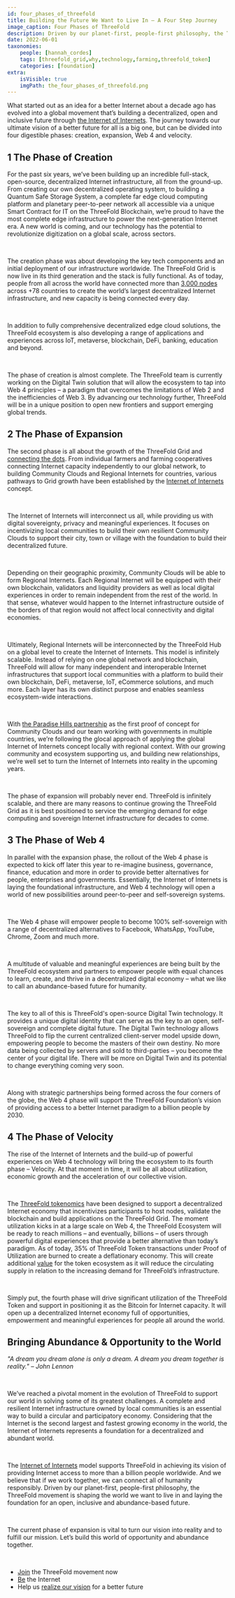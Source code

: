 ```yaml
---
id: four_phases_of_threefold
title: Building the Future We Want to Live In – A Four Step Journey
image_caption: Four Phases of ThreeFold
description: Driven by our planet-first, people-first philosophy, the ThreeFold movement is shaping the world we want to live in and laying the foundation for an open, inclusive and abundance-based future.
date: 2022-06-01
taxonomies:
    people: [hannah_cordes]
    tags: [threefold_grid,why,technology,farming,threefold_token]
    categories: [foundation]
extra:
    isVisible: true
    imgPath: the_four_phases_of_threefold.png
---
```


What started out as an idea for a better Internet about a decade ago has evolved into a global movement that’s building a decentralized, open and inclusive future through [the Internet of Internets](https://threefold.io/blog/post/internet_of_internets/). The journey towards our ultimate vision of a better future for all is a big one, but can be divided into four digestible phases: creation, expansion, Web 4 and velocity.

## 1 The Phase of Creation

For the past six years, we’ve been building up an incredible full-stack, open-source, decentralized Internet infrastructure, all from the ground-up. From creating our own decentralized operating system, to building a Quantum Safe Storage System, a complete far edge cloud computing platform and planetary peer-to-peer network all accessible via a unique Smart Contract for IT on the ThreeFold Blockchain, we’re proud to have the most complete edge infrastructure to power the next-generation Internet era. A new world is coming, and our technology has the potential to revolutionize digitization on a global scale, across sectors. 

<br/>

The creation phase was about developing the key tech components and an initial deployment of our infrastructure worldwide. The ThreeFold Grid is now live in its third generation and the stack is fully functional. As of today, people from all across the world have connected more than [3,000 nodes](https://twitter.com/threefold_io/status/1529903015938998272) across +78 countries to create the world’s largest decentralized Internet infrastructure, and new capacity is being connected every day.

<br/>

In addition to fully comprehensive decentralized edge cloud solutions, the ThreeFold ecosystem is also developing a range of applications and experiences across IoT, metaverse, blockchain, DeFi, banking, education and beyond.

<br/>

The phase of creation is almost complete. The ThreeFold team is currently working on the Digital Twin solution that will allow the ecosystem to tap into Web 4 principles – a paradigm that overcomes the limitations of Web 2 and the inefficiencies of Web 3. By advancing our technology further, ThreeFold will be in a unique position to open new frontiers and support emerging global trends.

## 2 The Phase of Expansion

The second phase is all about the growth of the ThreeFold Grid and [connecting the dots](https://threefold.io/blog/post/connecting_the_dots/). From individual farmers and farming cooperatives connecting Internet capacity independently to our global network, to building Community Clouds and Regional Internets for countries, various pathways to Grid growth have been established by the [Internet of Internets](https://threefold.io/blog/post/internet_of_internets/) concept.

<br/>

The Internet of Internets will interconnect us all, while providing us with digital sovereignty, privacy and meaningful experiences. It focuses on incentivizing local communities to build their own resilient Community Clouds to support their city, town or village with the foundation to build their decentralized future.

<br/>

Depending on their geographic proximity, Community Clouds will be able to form Regional Internets. Each Regional Internet will be equipped with their own blockchain, validators and liquidity providers as well as local digital experiences in order to remain independent from the rest of the world. In that sense, whatever would happen to the Internet infrastructure outside of the borders of that region would not affect local connectivity and digital economies. 

<br/>

Ultimately, Regional Internets will be interconnected by the ThreeFold Hub on a global level to create the Internet of Internets. This model is infinitely scalable. Instead of relying on one global network and blockchain, ThreeFold will allow for many independent and interoperable Internet infrastructures that support local communities with a platform to build their own blockchain, DeFi, metaverse, IoT, eCommerce solutions, and much more. Each layer has its own distinct purpose and enables seamless ecosystem-wide interactions.

<br/>

With [the Paradise Hills partnership](https://threefold.io/blog/post/paradise_hills/) as the first proof of concept for Community Clouds and our team working with governments in multiple countries, we’re following the glocal approach of applying the global Internet of Internets concept locally with regional context. With our growing community and ecosystem supporting us, and building new relationships, we’re well set to turn the Internet of Internets into reality in the upcoming years.

<br/>

The phase of expansion will probably never end. ThreeFold is infinitely scalable, and there are many reasons to continue growing the ThreeFold Grid as it is best positioned to service the emerging demand for edge computing and sovereign Internet infrastructure for decades to come.

## 3 The Phase of Web 4

In parallel with the expansion phase, the rollout of the Web 4 phase is expected to kick off later this year to re-imagine business, governance, finance, education and more in order to provide better alternatives for people, enterprises and governments. Essentially, the Internet of Internets is laying the foundational infrastructure, and Web 4 technology will open a world of new possibilities around peer-to-peer and self-sovereign systems.

<br/>

The Web 4 phase will empower people to become 100% self-sovereign with a range of decentralized alternatives to Facebook, WhatsApp, YouTube, Chrome, Zoom and much more.

<br/>

A multitude of valuable and meaningful experiences are being built by the ThreeFold ecosystem and partners to empower people with equal chances to learn, create, and thrive in a decentralized digital economy – what we like to call an abundance-based future for humanity.

<br/>

The key to all of this is ThreeFold's open-source Digital Twin technology. It provides a unique digital identity that can serve as the key to an open, self-sovereign and complete digital future. The Digital Twin technology allows ThreeFold to flip the current centralized client-server model upside down, empowering people to become the masters of their own destiny. No more data being collected by servers and sold to third-parties – you become the center of your digital life. There will be more on Digital Twin and its potential to change everything coming very soon.

<br/>

Along with strategic partnerships being formed across the four corners of the globe, the Web 4 phase will support the ThreeFold Foundation’s vision of providing access to a better Internet paradigm to a billion people by 2030.

## 4 The Phase of Velocity

The rise of the Internet of Internets and the build-up of powerful experiences on Web 4 technology will bring the ecosystem to its fourth phase – Velocity. At that moment in time, it will be all about utilization, economic growth and the acceleration of our collective vision.

<br/>

The [ThreeFold tokenomics](https://library.threefold.me/info/threefold#/tokens/threefold__tokenomics) have been designed to support a decentralized Internet economy that incentivizes participants to host nodes, validate the blockchain and build applications on the ThreeFold Grid. The moment utilization kicks in at a large scale on Web 4, the ThreeFold Ecosystem will be ready to reach millions – and eventually, billions – of users through powerful digital experiences that provide a better alternative than today’s paradigm. As of today, 35% of ThreeFold Token transactions under Proof of Utilization are burned to create a deflationary economy. This will create additional [value](https://library.threefold.me/info/threefold#/tokens/threefold__grid_valuation) for the token ecosystem as it will reduce the circulating supply in relation to the increasing demand for ThreeFold’s infrastructure. 

<br/>

Simply put, the fourth phase will drive significant utilization of the ThreeFold Token and support in positioning it as the Bitcoin for Internet capacity. It will open up a decentralized Internet economy full of opportunities, empowerment and meaningful experiences for people all around the world. 

## Bringing Abundance & Opportunity to the World

*"A dream you dream alone is only a dream. A dream you dream together is reality." – John Lennon*

<br/>

We’ve reached a pivotal moment in the evolution of ThreeFold to support our world in solving some of its greatest challenges. A complete and resilient Internet infrastructure owned by local communities is an essential way to build a circular and participatory economy. Considering that the Internet is the second largest and fastest growing economy in the world, the Internet of Internets represents a foundation for a decentralized and abundant world. 

<br/>

The [Internet of Internets](https://threefold.io/blog/post/internet_of_internets/) model supports ThreeFold in achieving its vision of providing Internet access to more than a billion people worldwide. And we believe that if we work together, we can connect all of humanity responsibly. Driven by our planet-first, people-first philosophy, the ThreeFold movement is shaping the world we want to live in and laying the foundation for an open, inclusive and abundance-based future.

<br/>

The current phase of expansion is vital to turn our vision into reality and to fulfill our mission. Let’s build this world of opportunity and abundance together.

<br/>

- [Join](https://t.me/threefold) the ThreeFold movement now
- [Be](https://threefold.io/blog/post/what_is_farming/) the Internet
- Help us [realize our vision](https://threefold.io/blog/post/realizing_the_promise/) for a better future

